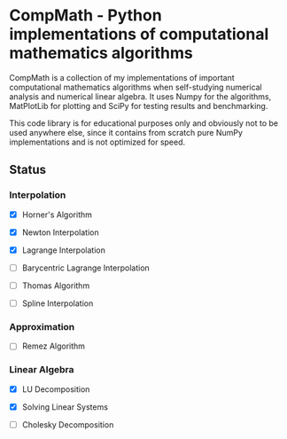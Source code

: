 # CompMath - Python implementations of computational mathematics algorithms

CompMath is a collection of my implementations of important computational mathematics algorithms when self-studying numerical analysis and numerical linear algebra. It uses Numpy for the algorithms, MatPlotLib for plotting and SciPy for testing results and benchmarking.

This code library is for educational purposes only and obviously not to be used anywhere else, since it contains from scratch pure NumPy implementations and is not optimized for speed.

## Status

### Interpolation

- [x] Horner's Algorithm

- [x] Newton Interpolation

- [x] Lagrange Interpolation

- [ ] Barycentric Lagrange Interpolation

- [ ] Thomas Algorithm

- [ ] Spline Interpolation

### Approximation

- [ ] Remez Algorithm

### Linear Algebra

- [x] LU Decomposition

- [x] Solving Linear Systems

- [ ] Cholesky Decomposition
